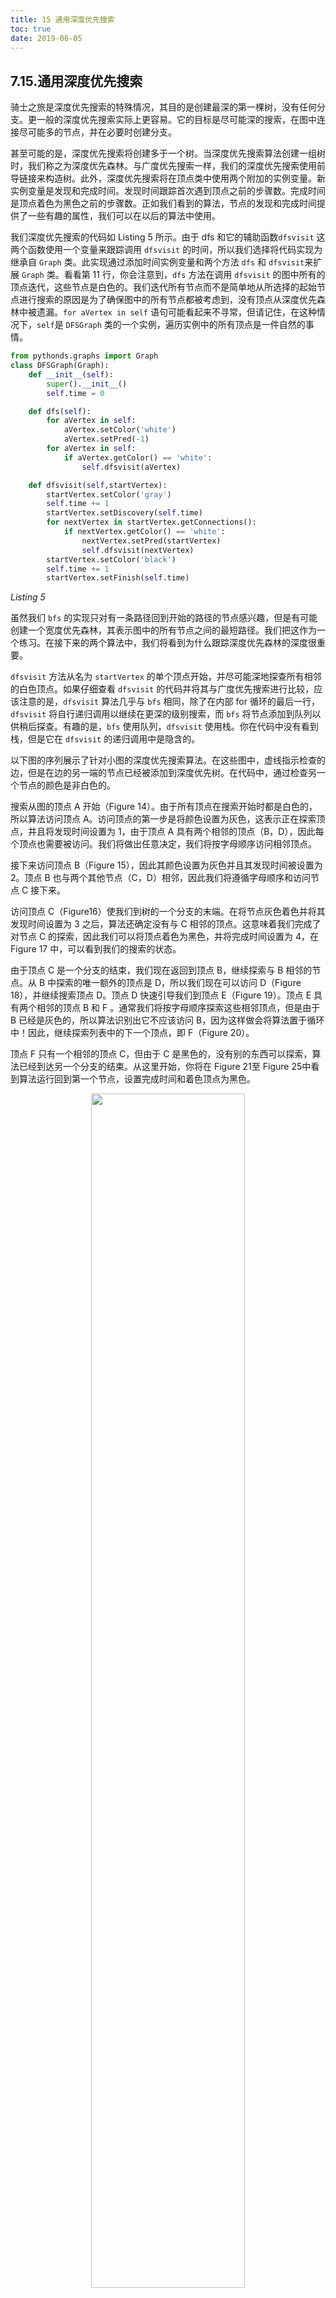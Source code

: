 ```yaml
---
title: 15 通用深度优先搜索
toc: true
date: 2019-06-05
---
```

## 7.15.通用深度优先搜索

骑士之旅是深度优先搜索的特殊情况，其目的是创建最深的第一棵树，没有任何分支。更一般的深度优先搜索实际上更容易。它的目标是尽可能深的搜索，在图中连接尽可能多的节点，并在必要时创建分支。

甚至可能的是，深度优先搜索将创建多于一个树。当深度优先搜索算法创建一组树时，我们称之为深度优先森林。与广度优先搜索一样，我们的深度优先搜索使用前导链接来构造树。此外，深度优先搜索将在顶点类中使用两个附加的实例变量。新实例变量是发现和完成时间。发现时间跟踪首次遇到顶点之前的步骤数。完成时间是顶点着色为黑色之前的步骤数。正如我们看到的算法，节点的发现和完成时间提供了一些有趣的属性，我们可以在以后的算法中使用。

我们深度优先搜索的代码如 Listing 5 所示。由于 dfs 和它的辅助函数`dfsvisit` 这两个函数使用一个变量来跟踪调用 `dfsvisit` 的时间，所以我们选择将代码实现为继承自 `Graph` 类。此实现通过添加时间实例变量和两个方法 `dfs` 和 `dfsvisit`来扩展 `Graph` 类。看看第 11 行，你会注意到，`dfs` 方法在调用 `dfsvisit` 的图中所有的顶点迭代，这些节点是白色的。我们迭代所有节点而不是简单地从所选择的起始节点进行搜索的原因是为了确保图中的所有节点都被考虑到，没有顶点从深度优先森林中被遗漏。`for aVertex in self` 语句可能看起来不寻常，但请记住，在这种情况下，`self`是 `DFSGraph` 类的一个实例，遍历实例中的所有顶点是一件自然的事情。

```python
from pythonds.graphs import Graph
class DFSGraph(Graph):
    def __init__(self):
        super().__init__()
        self.time = 0

    def dfs(self):
        for aVertex in self:
            aVertex.setColor('white')
            aVertex.setPred(-1)
        for aVertex in self:
            if aVertex.getColor() == 'white':
                self.dfsvisit(aVertex)

    def dfsvisit(self,startVertex):
        startVertex.setColor('gray')
        self.time += 1
        startVertex.setDiscovery(self.time)
        for nextVertex in startVertex.getConnections():
            if nextVertex.getColor() == 'white':
                nextVertex.setPred(startVertex)
                self.dfsvisit(nextVertex)
        startVertex.setColor('black')
        self.time += 1
        startVertex.setFinish(self.time)
```

*Listing 5*

虽然我们 `bfs` 的实现只对有一条路径回到开始的路径的节点感兴趣，但是有可能创建一个宽度优先森林，其表示图中的所有节点之间的最短路径。我们把这作为一个练习。在接下来的两个算法中，我们将看到为什么跟踪深度优先森林的深度很重要。

`dfsvisit` 方法从名为 `startVertex` 的单个顶点开始，并尽可能深地探查所有相邻的白色顶点。如果仔细查看 `dfsvisit` 的代码并将其与广度优先搜索进行比较，应该注意的是，`dfsvisit` 算法几乎与 `bfs` 相同，除了在内部 for 循环的最后一行，`dfsvisit` 将自行递归调用以继续在更深的级别搜索，而 `bfs` 将节点添加到队列以供稍后探查。有趣的是，`bfs` 使用队列，`dfsvisit` 使用栈。你在代码中没有看到栈，但是它在 `dfsvisit` 的递归调用中是隐含的。

以下图的序列展示了针对小图的深度优先搜索算法。在这些图中，虚线指示检查的边，但是在边的另一端的节点已经被添加到深度优先树。在代码中，通过检查另一个节点的颜色是非白色的。

搜索从图的顶点 A 开始（Figure 14）。由于所有顶点在搜索开始时都是白色的，所以算法访问顶点 A。访问顶点的第一步是将颜色设置为灰色，这表示正在探索顶点，并且将发现时间设置为 1，由于顶点 A 具有两个相邻的顶点（B，D），因此每个顶点也需要被访问。我们将做出任意决定，我们将按字母顺序访问相邻顶点。

接下来访问顶点 B（Figure 15），因此其颜色设置为灰色并且其发现时间被设置为 2。顶点 B 也与两个其他节点（C，D）相邻，因此我们将遵循字母顺序和访问节点 C 接下来。

访问顶点 C（Figure16）使我们到树的一个分支的末端。在将节点灰色着色并将其发现时间设置为 3 之后，算法还确定没有与 C 相邻的顶点。这意味着我们完成了对节点 C 的探索，因此我们可以将顶点着色为黑色，并将完成时间设置为 4，在 Figure 17 中，可以看到我们的搜索的状态。

由于顶点 C 是一个分支的结束，我们现在返回到顶点 B，继续探索与 B 相邻的节点。从 B 中探索的唯一额外的顶点是 D，所以我们现在可以访问 D（Figure 18），并继续搜索顶点 D。顶点 D 快速引导我们到顶点 E（Figure 19）。顶点 E 具有两个相邻的顶点 B 和 F 。通常我们将按字母顺序探索这些相邻顶点，但是由于 B 已经是灰色的，所以算法识别出它不应该访问 B，因为这样做会将算法置于循环中！因此，继续探索列表中的下一个顶点，即 F（Figure 20）。

顶点 F 只有一个相邻的顶点 C，但由于 C 是黑色的，没有别的东西可以探索，算法已经到达另一个分支的结束。从这里开始，你将在 Figure 21至 Figure 25中看到算法运行回到第一个节点，设置完成时间和着色顶点为黑色。

<p align="center">
    <img width="70%" height="70%" src="http://images.iterate.site/blog/image/20190702/ppvsbLifOI75.png?imageslim">
</p>

<p align="center">
    <img width="70%" height="70%" src="http://images.iterate.site/blog/image/20190702/MmpJ80oPc1vs.png?imageslim">
</p>

<p align="center">
    <img width="70%" height="70%" src="http://images.iterate.site/blog/image/20190702/rRK08NlT9zwQ.png?imageslim">
</p>

*Figure 14-25*

每个节点的开始和结束时间展示一个称为 `括号属性` 的属性。 该属性意味着深度优先树中的特定节点的所有子节点具有比它们的父节点更晚的发现时间和更早的完成时间。 Figure 26 展示了由深度优先搜索算法构造的树。

<p align="center">
    <img width="70%" height="70%" src="http://images.iterate.site/blog/image/20190702/mzoYJzDrwJYT.png?imageslim">
</p>

*Figure 26*




# 相关

- [python-data-structure-cn](https://github.com/facert/python-data-structure-cn)
